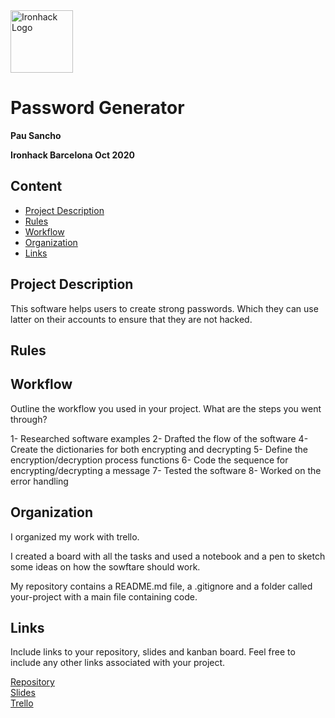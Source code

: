 <img src="https://bit.ly/2VnXWr2" alt="Ironhack Logo" width="100"/>

# Password Generator
**Pau Sancho**

**Ironhack Barcelona Oct 2020**

## Content
- [Project Description](#project-description)
- [Rules](#rules)
- [Workflow](#workflow)
- [Organization](#organization)
- [Links](#links)

## Project Description
This software helps users to create strong passwords. Which they can use latter on their accounts to ensure that they are not hacked. 

## Rules


## Workflow
Outline the workflow you used in your project. What are the steps you went through?

1- Researched software examples
2- Drafted the flow of the software
4- Create the dictionaries for both encrypting and decrypting
5- Define the encryption/decryption process functions
6- Code the sequence for encrypting/decrypting a message
7- Tested the software
8- Worked on the error handling

## Organization

I organized my work with trello.

I created a board with all the tasks and used a notebook and a pen to sketch some ideas on how the sowftare should work.   

My repository contains a README.md file, a .gitignore and a folder called your-project with a main file containing code.


## Links
Include links to your repository, slides and kanban board. Feel free to include any other links associated with your project.

[Repository](https://github.com/pausancho/Project-Week-1-Build-Your-Own-Game)  
[Slides](https://docs.google.com/presentation/d/1lyjE0PBdWnQyagtZFekDTt2q6WyK60zUZTIGN0zatAE/edit?usp=sharing)  
[Trello](https://trello.com/b/YKN7L9SH/project-1-pau-sancho)  
